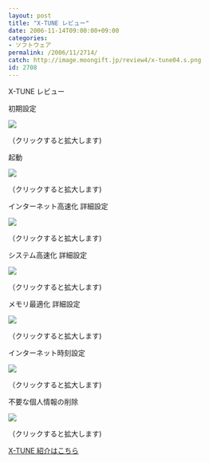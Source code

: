 ```yaml
---
layout: post
title: "X-TUNE レビュー"
date: 2006-11-14T09:00:00+09:00
categories:
- ソフトウェア
permalink: /2006/11/2714/
catch: http://image.moongift.jp/review4/x-tune04.s.png
id: 2708
---
```

X-TUNE レビュー  
<!--more-->

初期設定

  

[![](http://image.moongift.jp/review4/x-tune01.s.png)](http://image.moongift.jp/review4/x-tune01.png)  
  
（クリックすると拡大します)

  

起動

  

[![](http://image.moongift.jp/review4/x-tune02.s.png)](http://image.moongift.jp/review4/x-tune02.png)  
  
（クリックすると拡大します)

  

インターネット高速化 詳細設定

  

[![](http://image.moongift.jp/review4/x-tune03.s.png)](http://image.moongift.jp/review4/x-tune03.png)  
  
（クリックすると拡大します)

  

システム高速化 詳細設定

  

[![](http://image.moongift.jp/review4/x-tune04.s.png)](http://image.moongift.jp/review4/x-tune04.png)  
  
（クリックすると拡大します)

  

メモリ最適化 詳細設定

  

[![](http://image.moongift.jp/review4/x-tune05.s.png)](http://image.moongift.jp/review4/x-tune05.png)  
  
（クリックすると拡大します)

  

インターネット時刻設定

  

[![](http://image.moongift.jp/review4/x-tune06.s.png)](http://image.moongift.jp/review4/x-tune06.png)  
  
（クリックすると拡大します)

  

不要な個人情報の削除

  

[![](http://image.moongift.jp/review4/x-tune07.s.png)](http://image.moongift.jp/review4/x-tune07.png)  
  
（クリックすると拡大します)

  

[X-TUNE 紹介はこちら](http://fw.moongift.jp/intro/i-2713.html)

